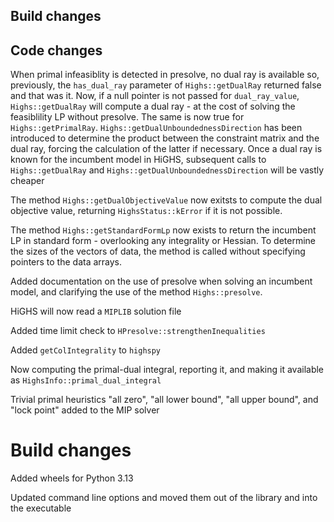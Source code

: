 ## Build changes

## Code changes

When primal infeasiblity is detected in presolve, no dual ray is available so, previously, the `has_dual_ray` parameter of `Highs::getDualRay` returned false and that was it. Now, if a null pointer is not passed for `dual_ray_value`, `Highs::getDualRay` will compute a dual ray - at the cost of solving the feasiblility LP without presolve. The same is now true for `Highs::getPrimalRay`. `Highs::getDualUnboundednessDirection` has been introduced to determine the product between the constraint matrix and the dual ray, forcing the calculation of the latter if necessary. Once a dual ray is known for the incumbent model in HiGHS, subsequent calls to `Highs::getDualRay` and `Highs::getDualUnboundednessDirection` will be vastly cheaper

The method `Highs::getDualObjectiveValue` now exitsts to compute the dual objective value, returning `HighsStatus::kError` if it is not possible.

The method `Highs::getStandardFormLp` now exists to return the incumbent LP in standard form - overlooking any integrality or Hessian. To determine the sizes of the vectors of data, the method is called without specifying pointers to the data arrays.

Added documentation on the use of presolve when solving an incumbent model, and clarifying the use of the method `Highs::presolve`.

HiGHS will now read a `MIPLIB` solution file

Added time limit check to `HPresolve::strengthenInequalities`

Added `getColIntegrality` to `highspy`

Now computing the primal-dual integral, reporting it, and making it available as `HighsInfo::primal_dual_integral`

Trivial primal heuristics "all zero", "all lower bound", "all upper bound", and "lock point" added to the MIP solver

# Build changes

Added wheels for Python 3.13 

Updated command line options and moved them out of the library and into the executable 













